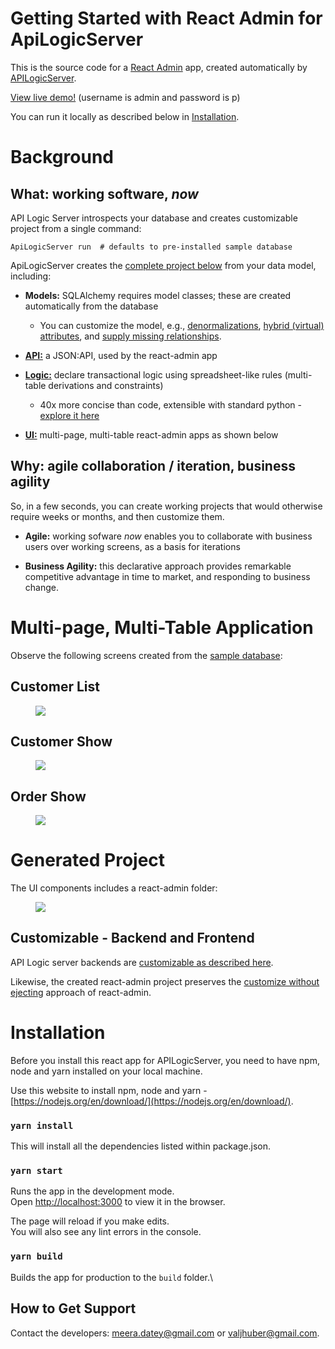 # Getting Started with React Admin for ApiLogicServer

This is the source code for a [React Admin](https://marmelab.com/react-admin/) app, created automatically by [APILogicServer](https://github.com/valhuber/ApiLogicServer). 

[View live demo!](https://apilogicserver.askteam.how/) 
(username is admin and password is p)

You can run it locally as described below in [Installation](#Installation).

# Background

## What: working software, *now*

API Logic Server introspects your database and creates customizable project from a single command:

```
ApiLogicServer run  # defaults to pre-installed sample database
```

ApiLogicServer creates the [complete project below]((#generated-project)) from your data model, including:
* **Models:** SQLAlchemy requires model classes; these are created automatically from the database
  * You can customize the model, e.g., [denormalizations](https://github.com/valhuber/LogicBank/wiki/Denormalization), [hybrid (virtual) attributes](https://github.com/valhuber/LogicBank/wiki/Denormalization), and [supply missing relationships](https://github.com/valhuber/LogicBank/wiki/Managing-Rules#relationships-db-or-virtual).
  
* [**API:**](https://github.com/valhuber/ApiLogicServer#api-safrs-jsonapi-and-swagger) a JSON:API, used by the react-admin app
* [**Logic:**](https://github.com/valhuber/ApiLogicServer#logic) declare transactional logic using spreadsheet-like rules (multi-table derivations and constraints)
  * 40x more concise than code, extensible with standard python - [explore it here](https://github.com/valhuber/ApiLogicServer/wiki/Tutorial#2-explore-transaction-logic)
* [**UI:**](#multi-page-multi-table-application) multi-page, multi-table react-admin apps as shown below

## Why: agile collaboration / iteration, business agility

So, in a few seconds, you can create working projects that would otherwise require weeks or months, and then customize them.

* **Agile:** working sofware *now* enables you to collaborate with business users over working screens, as a basis for iterations

* **Business Agility:** this declarative approach provides remarkable competitive advantage in time to market, and responding to business change.


# Multi-page, Multi-Table Application

Observe the following screens created from the [sample database](https://github.com/valhuber/ApiLogicServer/wiki/Sample-Database):

## Customer List

<figure><img src="https://github.com/valhuber/apilogicserver-react-admin-genned/raw/main/screen-shots/CustomerList.png"></figure>

## Customer Show

<figure><img src="https://github.com/valhuber/apilogicserver-react-admin-genned/raw/main/screen-shots/CustomerShow.png"></figure>

## Order Show

<figure><img src="https://github.com/valhuber/apilogicserver-react-admin-genned/raw/main/screen-shots/OrderShow.png"></figure>

# Generated Project

The UI components includes a react-admin folder:

<figure><img src="https://github.com/valhuber/apilogicserver-react-admin-genned/raw/main/screen-shots/created-project.png"></figure>

## Customizable - Backend and Frontend

API Logic server backends are [customizable as described here](https://github.com/valhuber/ApiLogicServer#customize-the-created-project).

Likewise, the created react-admin project preserves the [customize without ejecting](https://marmelab.com/blog/2021/07/22/cra-webpack-no-eject.html) approach of react-admin.



# Installation

Before you install this react app for APILogicServer, you need to have npm, node and yarn installed on your local machine. 

Use this website to install npm, node and yarn - [https://nodejs.org/en/download/](https://nodejs.org/en/download/).

### `yarn install`
This will install all the dependencies listed within package.json.

### `yarn start`
Runs the app in the development mode.\
Open [http://localhost:3000](http://localhost:3000) to view it in the browser.

The page will reload if you make edits.\
You will also see any lint errors in the console.

### `yarn build`

Builds the app for production to the `build` folder.\

## How to Get Support

Contact the developers: meera.datey@gmail.com or valjhuber@gmail.com.

